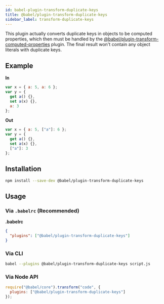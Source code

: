 ```yaml
---
id: babel-plugin-transform-duplicate-keys
title: @babel/plugin-transform-duplicate-keys
sidebar_label: transform-duplicate-keys
---
```


This plugin actually converts duplicate keys in objects to be computed properties, which then must be handled by the [@babel/plugin-transform-computed-properties](http://babeljs.io/docs/plugins/transform-computed-properties) plugin. The final result won't contain any object literals with duplicate keys.

## Example

**In**

```javascript
var x = { a: 5, a: 6 };
var y = {
  get a() {},
  set a(x) {},
  a: 3
};
```

**Out**

```javascript
var x = { a: 5, ["a"]: 6 };
var y = {
  get a() {},
  set a(x) {},
  ["a"]: 3
};
```

## Installation

```sh
npm install --save-dev @babel/plugin-transform-duplicate-keys
```

## Usage

### Via `.babelrc` (Recommended)

**.babelrc**

```json
{
  "plugins": ["@babel/plugin-transform-duplicate-keys"]
}
```

### Via CLI

```sh
babel --plugins @babel/plugin-transform-duplicate-keys script.js
```

### Via Node API

```javascript
require("@babel/core").transform("code", {
  plugins: ["@babel/plugin-transform-duplicate-keys"]
});
```

